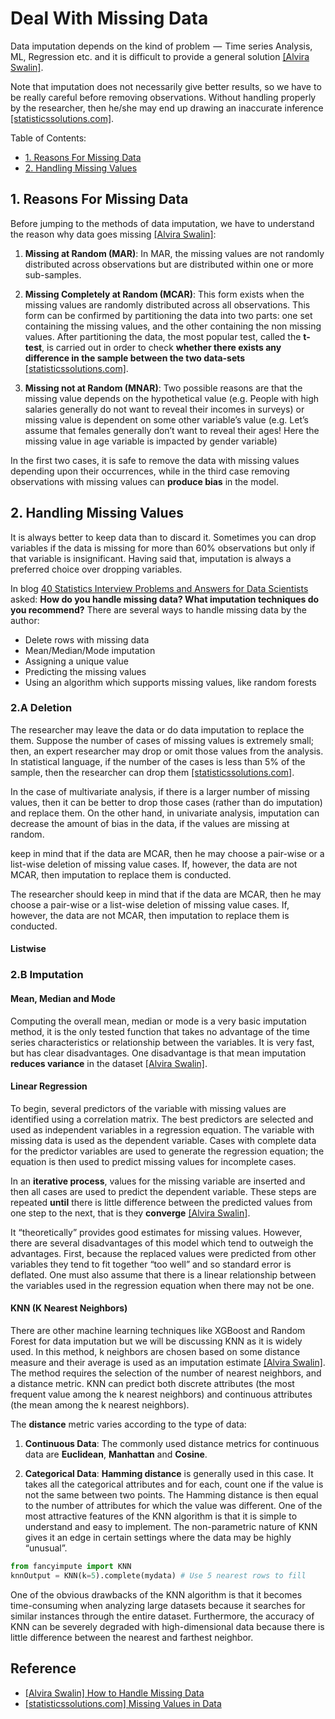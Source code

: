 # Deal With Missing Data

Data imputation depends on the kind of problem  —  Time series Analysis, ML, Regression etc. and it is difficult to provide a general solution [[Alvira Swalin]][How to Handle Missing Data].

Note that imputation does not necessarily give better results, so we have to be really careful before removing observations. Without handling properly by the researcher, then he/she may end up drawing an inaccurate inference [[statisticssolutions.com]][Missing Values in Data].

Table of Contents:

* [1. Reasons For Missing Data](https://github.com/HsiangHung/Machine_Learning_Note/tree/master/ML_fundamentals/Missing_Data#1-reasons-for-missing-data)
* [2. Handling Missing Values](https://github.com/HsiangHung/Machine_Learning_Note/tree/master/ML_fundamentals/Missing_Data#2-handling-missing-values)



## 1. Reasons For Missing Data

Before jumping to the methods of data imputation, we have to understand the reason why data goes missing [[Alvira Swalin]][How to Handle Missing Data]:


1. **Missing at Random (MAR)**: In MAR, the missing values are not randomly distributed across observations but are distributed within one or more sub-samples.

2. **Missing Completely at Random (MCAR)**: This form exists when the missing values are randomly distributed across all observations.  This form can be confirmed by partitioning the data into two parts: one set containing the missing values, and the other containing the non missing values.  After partitioning the data, the most popular test, called the **t-test**, is carried out in order to check **whether there exists any difference in the sample between the two data-sets** [[statisticssolutions.com]][Missing Values in Data].


3. **Missing not at Random (MNAR)**: Two possible reasons are that the missing value depends on the hypothetical value (e.g. People with high salaries generally do not want to reveal their incomes in surveys) or missing value is dependent on some other variable’s value (e.g. Let’s assume that females generally don’t want to reveal their ages! Here the missing value in age variable is impacted by gender variable)

In the first two cases, it is safe to remove the data with missing values depending upon their occurrences, while in the third case removing observations with missing values can **produce bias** in the model.


## 2. Handling Missing Values

It is always better to keep data than to discard it. Sometimes you can drop variables if the data is missing for more than 60% observations but only if that variable is insignificant. Having said that, imputation is always a preferred choice over dropping variables.

In blog [40 Statistics Interview Problems and Answers for Data Scientists](https://towardsdatascience.com/40-statistics-interview-problems-and-answers-for-data-scientists-6971a02b7eee) asked: **How do you handle missing data? What imputation techniques do you recommend?** There are several ways to handle missing data by the author:

* Delete rows with missing data
* Mean/Median/Mode imputation
* Assigning a unique value
* Predicting the missing values
* Using an algorithm which supports missing values, like random forests

### 2.A Deletion

The researcher may leave the data or do data imputation to replace the them.  Suppose the number of cases of missing values is extremely small; then, an expert researcher may drop or omit those values from the analysis.  In statistical language, if the number of the cases is less than 5% of the sample, then the researcher can drop them [[statisticssolutions.com]][Missing Values in Data].


In the case of multivariate analysis, if there is a larger number of missing values, then it can be better to drop those cases (rather than do imputation) and replace them.  On the other hand, in univariate analysis, imputation can decrease the amount of bias in the data, if the values are missing at random.

keep in mind that if the data are MCAR, then he may choose a pair-wise or a list-wise deletion of missing value cases.  If, however, the data are not MCAR, then imputation to replace them is conducted.

The researcher should keep in mind that if the data are MCAR, then he may choose a pair-wise or a list-wise deletion of missing value cases.  If, however, the data are not MCAR, then imputation to replace them is conducted.

#### Listwise


### 2.B Imputation

#### Mean, Median and Mode

Computing the overall mean, median or mode is a very basic imputation method, it is the only tested function that takes no advantage of the time series characteristics or relationship between the variables. It is very fast, but has clear disadvantages. One disadvantage is that mean imputation **reduces variance** in the dataset [[Alvira Swalin]][How to Handle Missing Data].


#### Linear Regression

To begin, several predictors of the variable with missing values are identified using a correlation matrix. The best predictors are selected and used as independent variables in a regression equation. The variable with missing data is used as the dependent variable. Cases with complete data for the predictor variables are used to generate the regression equation; the equation is then used to predict missing values for incomplete cases. 

In an **iterative process**, values for the missing variable are inserted and then all cases are used to predict the dependent variable. These steps are repeated **until** there is little difference between the predicted values from one step to the next, that is they **converge** [[Alvira Swalin]][How to Handle Missing Data].

It “theoretically” provides good estimates for missing values. However, there are several disadvantages of this model which tend to outweigh the advantages. First, because the replaced values were predicted from other variables they tend to fit together “too well” and so standard error is deflated. One must also assume that there is a linear relationship between the variables used in the regression equation when there may not be one.

#### KNN (K Nearest Neighbors)

There are other machine learning techniques like XGBoost and Random Forest for data imputation but we will be discussing KNN as it is widely used. In this method, k neighbors are chosen based on some distance measure and their average is used as an imputation estimate [[Alvira Swalin]][How to Handle Missing Data]. The method requires the selection of the number of nearest neighbors, and a distance metric. KNN can predict both discrete attributes (the most frequent value among the k nearest neighbors) and continuous attributes (the mean among the k nearest neighbors).

The **distance** metric varies according to the type of data:

1. **Continuous Data**: The commonly used distance metrics for continuous data are **Euclidean**, **Manhattan** and **Cosine**.

2. **Categorical Data**: **Hamming distance** is generally used in this case. It takes all the categorical attributes and for each, count one if the value is not the same between two points. The Hamming distance is then equal to the number of attributes for which the value was different.
One of the most attractive features of the KNN algorithm is that it is simple to understand and easy to implement. The non-parametric nature of KNN gives it an edge in certain settings where the data may be highly “unusual”.

```Python
from fancyimpute import KNN
knnOutput = KNN(k=5).complete(mydata) # Use 5 nearest rows to fill
```
One of the obvious drawbacks of the KNN algorithm is that it becomes time-consuming when analyzing large datasets because it searches for similar instances through the entire dataset. Furthermore, the accuracy of KNN can be severely degraded with high-dimensional data because there is little difference between the nearest and farthest neighbor.



## Reference

* [How to Handle Missing Data]: https://towardsdatascience.com/how-to-handle-missing-data-8646b18db0d4
[[Alvira Swalin] How to Handle Missing Data](https://towardsdatascience.com/how-to-handle-missing-data-8646b18db0d4)
* [Missing Values in Data]: http://www.statisticssolutions.com/missing-values-in-data/
[[statisticssolutions.com] Missing Values in Data](http://www.statisticssolutions.com/missing-values-in-data/)

    
